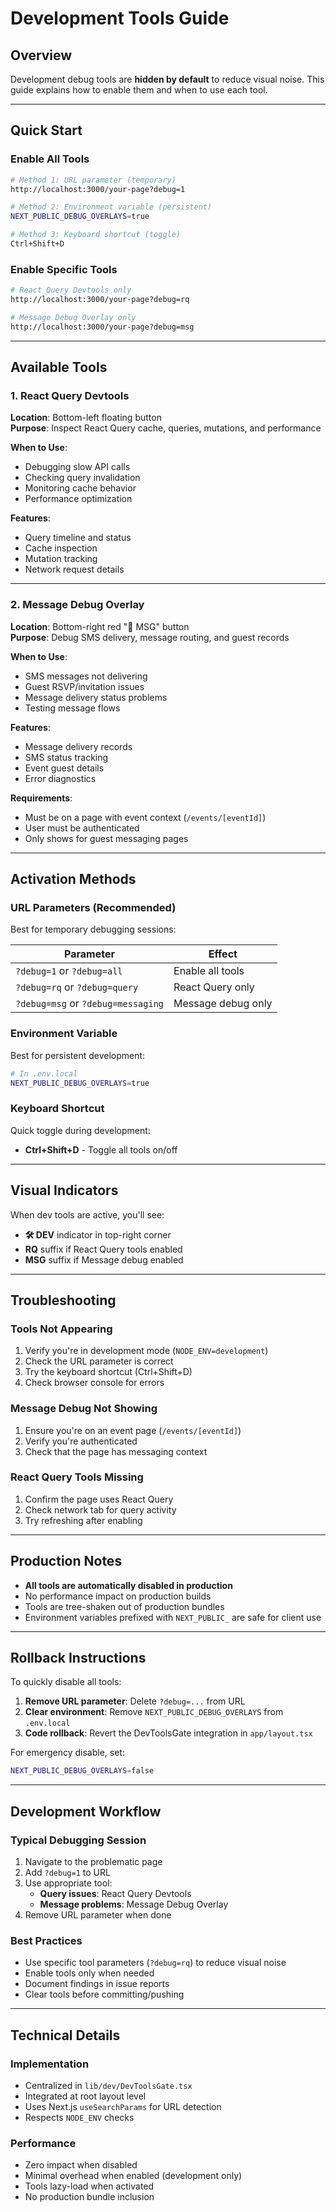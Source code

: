 # Development Tools Guide

## Overview

Development debug tools are **hidden by default** to reduce visual noise. This guide explains how to enable them and when to use each tool.

---

## Quick Start

### Enable All Tools

```bash
# Method 1: URL parameter (temporary)
http://localhost:3000/your-page?debug=1

# Method 2: Environment variable (persistent)
NEXT_PUBLIC_DEBUG_OVERLAYS=true

# Method 3: Keyboard shortcut (toggle)
Ctrl+Shift+D
```

### Enable Specific Tools

```bash
# React Query Devtools only
http://localhost:3000/your-page?debug=rq

# Message Debug Overlay only
http://localhost:3000/your-page?debug=msg
```

---

## Available Tools

### 1. React Query Devtools

**Location**: Bottom-left floating button  
**Purpose**: Inspect React Query cache, queries, mutations, and performance

**When to Use**:

- Debugging slow API calls
- Checking query invalidation
- Monitoring cache behavior
- Performance optimization

**Features**:

- Query timeline and status
- Cache inspection
- Mutation tracking
- Network request details

---

### 2. Message Debug Overlay

**Location**: Bottom-right red "🐛 MSG" button  
**Purpose**: Debug SMS delivery, message routing, and guest records

**When to Use**:

- SMS messages not delivering
- Guest RSVP/invitation issues
- Message delivery status problems
- Testing message flows

**Features**:

- Message delivery records
- SMS status tracking
- Event guest details
- Error diagnostics

**Requirements**:

- Must be on a page with event context (`/events/[eventId]`)
- User must be authenticated
- Only shows for guest messaging pages

---

## Activation Methods

### URL Parameters (Recommended)

Best for temporary debugging sessions:

| Parameter                          | Effect             |
| ---------------------------------- | ------------------ |
| `?debug=1` or `?debug=all`         | Enable all tools   |
| `?debug=rq` or `?debug=query`      | React Query only   |
| `?debug=msg` or `?debug=messaging` | Message debug only |

### Environment Variable

Best for persistent development:

```bash
# In .env.local
NEXT_PUBLIC_DEBUG_OVERLAYS=true
```

### Keyboard Shortcut

Quick toggle during development:

- **Ctrl+Shift+D** - Toggle all tools on/off

---

## Visual Indicators

When dev tools are active, you'll see:

- **🛠️ DEV** indicator in top-right corner
- **RQ** suffix if React Query tools enabled
- **MSG** suffix if Message debug enabled

---

## Troubleshooting

### Tools Not Appearing

1. Verify you're in development mode (`NODE_ENV=development`)
2. Check the URL parameter is correct
3. Try the keyboard shortcut (Ctrl+Shift+D)
4. Check browser console for errors

### Message Debug Not Showing

1. Ensure you're on an event page (`/events/[eventId]`)
2. Verify you're authenticated
3. Check that the page has messaging context

### React Query Tools Missing

1. Confirm the page uses React Query
2. Check network tab for query activity
3. Try refreshing after enabling

---

## Production Notes

- **All tools are automatically disabled in production**
- No performance impact on production builds
- Tools are tree-shaken out of production bundles
- Environment variables prefixed with `NEXT_PUBLIC_` are safe for client use

---

## Rollback Instructions

To quickly disable all tools:

1. **Remove URL parameter**: Delete `?debug=...` from URL
2. **Clear environment**: Remove `NEXT_PUBLIC_DEBUG_OVERLAYS` from `.env.local`
3. **Code rollback**: Revert the DevToolsGate integration in `app/layout.tsx`

For emergency disable, set:

```bash
NEXT_PUBLIC_DEBUG_OVERLAYS=false
```

---

## Development Workflow

### Typical Debugging Session

1. Navigate to the problematic page
2. Add `?debug=1` to URL
3. Use appropriate tool:
   - **Query issues**: React Query Devtools
   - **Message problems**: Message Debug Overlay
4. Remove URL parameter when done

### Best Practices

- Use specific tool parameters (`?debug=rq`) to reduce visual noise
- Enable tools only when needed
- Document findings in issue reports
- Clear tools before committing/pushing

---

## Technical Details

### Implementation

- Centralized in `lib/dev/DevToolsGate.tsx`
- Integrated at root layout level
- Uses Next.js `useSearchParams` for URL detection
- Respects `NODE_ENV` checks

### Performance

- Zero impact when disabled
- Minimal overhead when enabled (development only)
- Tools lazy-load when activated
- No production bundle inclusion
